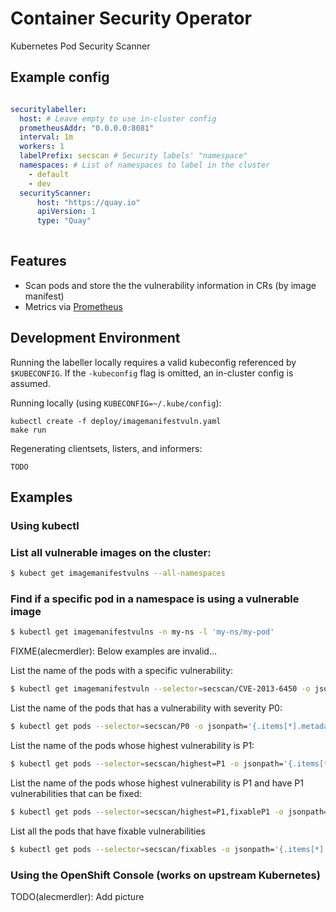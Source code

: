 # Container Security Operator
Kubernetes Pod Security Scanner

## Example config

```yaml

securitylabeller:
  host: # Leave empty to use in-cluster config
  prometheusAddr: "0.0.0.0:8081"
  interval: 1m
  workers: 1
  labelPrefix: secscan # Security labels' "namespace"
  namespaces: # List of namespaces to label in the cluster
    - default
    - dev
  securityScanner:
      host: "https://quay.io"
      apiVersion: 1
      type: "Quay"
    
```

## Features

- Scan pods and store the the vulnerability information in CRs (by image manifest)
- Metrics via [Prometheus](https://prometheus.io)

## Development Environment

Running the labeller locally requires a valid kubeconfig referenced by `$KUBECONFIG`.
If the `-kubeconfig` flag is omitted, an in-cluster config is assumed.

Running locally (using `KUBECONFIG=~/.kube/config`):
```
kubectl create -f deploy/imagemanifestvuln.yaml
make run
```

Regenerating clientsets, listers, and informers:
```
TODO
```

## Examples

### Using kubectl

### List all vulnerable images on the cluster:

```sh
$ kubect get imagemanifestvulns --all-namespaces
```

### Find if a specific pod in a namespace is using a vulnerable image

```sh
$ kubectl get imagemanifestvulns -n my-ns -l 'my-ns/my-pod'
```


FIXME(alecmerdler): Below examples are invalid...

List the name of the pods with a specific vulnerability:

```sh
$ kubectl get imagemanifestvuln --selector=secscan/CVE-2013-6450 -o jsonpath='{.items[*].metadata.name}'
```

List the name of the pods that has a vulnerability with severity P0:

```sh
$ kubectl get pods --selector=secscan/P0 -o jsonpath='{.items[*].metadata.name}'
```

List the name of the pods whose highest vulnerability is P1:

```sh
$ kubectl get pods --selector=secscan/highest=P1 -o jsonpath='{.items[*].metadata.name}'
```

List the name of the pods whose highest vulnerability is P1 and have P1 vulnerabilities that can be fixed:

```sh
$ kubectl get pods --selector=secscan/highest=P1,fixableP1 -o jsonpath='{.items[*].metadata.name}'
```

List all the pods that have fixable vulnerabilities

```sh
$ kubectl get pods --selector=secscan/fixables -o jsonpath='{.items[*].metadata.name}'
```

### Using the OpenShift Console (works on upstream Kubernetes)

TODO(alecmerdler): Add picture
